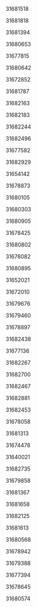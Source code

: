 31681518

31681818

31681394

31680653

31677815

31680642

31672852

31681787

31682163

31682183

31682244

31682496

31677582

31682929

31654142

31678873

31680105

31680303

31680905

31678425

31680802

31678082

31680895

31652021

31672010

31679676

31679460

31678897

31682438

31677136

31682267

31682700

31682467

31682881

31682453

31678058

31681313

31674478

31640021

31682735

31679858

31681367

31681658

31682125

31681613

31680568

31678942

31679388

31677394

31678645

31680574

